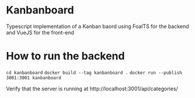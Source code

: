 # Kanbanboard

Typescript implementation of a Kanban baord using FoalTS for the backend and VueJS for the front-end

# How to run the backend

`cd kanbanboard`
`docker build --tag kanbanboard .`
`docker run --publish 3001:3001 kanbanboard`

Verify that the server is running at http://localhost:3001/api/categories/
